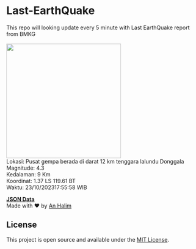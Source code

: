 # Last-EarthQuake
This repo will looking update every 5 minute with Last EarthQuake report from BMKG
<br>
<br>
<img src="https://static.bmkg.go.id/20231023175558.mmi.jpg" width="300"/>
<br>
Lokasi: Pusat gempa berada di darat 12 km tenggara lalundu Donggala <br>
Magnitude: 4.3 <br>
Kedalaman: 9 Km <br>
Koordinat: 1.37 LS 119.61 BT <br>
Waktu: 23/10/202317:55:58 WIB <br>

<a href="./data/data.json">**JSON Data**</a>
<br>
Made with ❤️ by <a href="https://github.com/an-halim">An Halim</a>
## License

This project is open source and available under the [MIT License](LICENSE).
